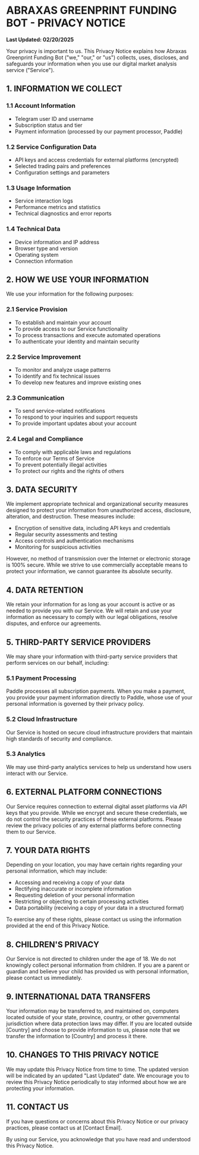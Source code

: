 # ABRAXAS GREENPRINT FUNDING BOT - PRIVACY NOTICE

**Last Updated: 02/20/2025**

Your privacy is important to us. This Privacy Notice explains how Abraxas Greenprint Funding Bot ("we," "our," or "us") collects, uses, discloses, and safeguards your information when you use our digital market analysis service ("Service").

## 1. INFORMATION WE COLLECT

### 1.1 Account Information
- Telegram user ID and username
- Subscription status and tier
- Payment information (processed by our payment processor, Paddle)

### 1.2 Service Configuration Data
- API keys and access credentials for external platforms (encrypted)
- Selected trading pairs and preferences
- Configuration settings and parameters

### 1.3 Usage Information
- Service interaction logs
- Performance metrics and statistics
- Technical diagnostics and error reports

### 1.4 Technical Data
- Device information and IP address
- Browser type and version
- Operating system
- Connection information

## 2. HOW WE USE YOUR INFORMATION

We use your information for the following purposes:

### 2.1 Service Provision
- To establish and maintain your account
- To provide access to our Service functionality
- To process transactions and execute automated operations
- To authenticate your identity and maintain security

### 2.2 Service Improvement
- To monitor and analyze usage patterns
- To identify and fix technical issues
- To develop new features and improve existing ones

### 2.3 Communication
- To send service-related notifications
- To respond to your inquiries and support requests
- To provide important updates about your account

### 2.4 Legal and Compliance
- To comply with applicable laws and regulations
- To enforce our Terms of Service
- To prevent potentially illegal activities
- To protect our rights and the rights of others

## 3. DATA SECURITY

We implement appropriate technical and organizational security measures designed to protect your information from unauthorized access, disclosure, alteration, and destruction. These measures include:

- Encryption of sensitive data, including API keys and credentials
- Regular security assessments and testing
- Access controls and authentication mechanisms
- Monitoring for suspicious activities

However, no method of transmission over the Internet or electronic storage is 100% secure. While we strive to use commercially acceptable means to protect your information, we cannot guarantee its absolute security.

## 4. DATA RETENTION

We retain your information for as long as your account is active or as needed to provide you with our Service. We will retain and use your information as necessary to comply with our legal obligations, resolve disputes, and enforce our agreements.

## 5. THIRD-PARTY SERVICE PROVIDERS

We may share your information with third-party service providers that perform services on our behalf, including:

### 5.1 Payment Processing
Paddle processes all subscription payments. When you make a payment, you provide your payment information directly to Paddle, whose use of your personal information is governed by their privacy policy.

### 5.2 Cloud Infrastructure
Our Service is hosted on secure cloud infrastructure providers that maintain high standards of security and compliance.

### 5.3 Analytics
We may use third-party analytics services to help us understand how users interact with our Service.

## 6. EXTERNAL PLATFORM CONNECTIONS

Our Service requires connection to external digital asset platforms via API keys that you provide. While we encrypt and secure these credentials, we do not control the security practices of these external platforms. Please review the privacy policies of any external platforms before connecting them to our Service.

## 7. YOUR DATA RIGHTS

Depending on your location, you may have certain rights regarding your personal information, which may include:

- Accessing and receiving a copy of your data
- Rectifying inaccurate or incomplete information
- Requesting deletion of your personal information
- Restricting or objecting to certain processing activities
- Data portability (receiving a copy of your data in a structured format)

To exercise any of these rights, please contact us using the information provided at the end of this Privacy Notice.

## 8. CHILDREN'S PRIVACY

Our Service is not directed to children under the age of 18. We do not knowingly collect personal information from children. If you are a parent or guardian and believe your child has provided us with personal information, please contact us immediately.

## 9. INTERNATIONAL DATA TRANSFERS

Your information may be transferred to, and maintained on, computers located outside of your state, province, country, or other governmental jurisdiction where data protection laws may differ. If you are located outside [Country] and choose to provide information to us, please note that we transfer the information to [Country] and process it there.

## 10. CHANGES TO THIS PRIVACY NOTICE

We may update this Privacy Notice from time to time. The updated version will be indicated by an updated "Last Updated" date. We encourage you to review this Privacy Notice periodically to stay informed about how we are protecting your information.

## 11. CONTACT US

If you have questions or concerns about this Privacy Notice or our privacy practices, please contact us at [Contact Email].

By using our Service, you acknowledge that you have read and understood this Privacy Notice. 